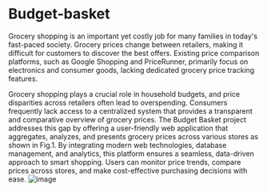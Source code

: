 # Budget-basket
Grocery shopping is an important yet costly job for many families in today's fast-paced society. Grocery prices change between retailers, making it difficult for customers to discover the best offers.
Existing price comparison platforms, such as Google Shopping and PriceRunner, primarily focus on electronics and consumer goods, lacking dedicated grocery price tracking features. 

Grocery shopping plays a crucial role in household budgets, and price disparities across retailers often lead to overspending. Consumers frequently lack access to a centralized system that provides a transparent and comparative overview of grocery prices. The Budget Basket project addresses this gap by offering a user-friendly web application that aggregates, analyzes, and presents grocery prices across various stores as shown in Fig.1. By integrating modern web technologies, database management, and analytics, this platform ensures a seamless, data-driven approach to smart shopping. Users can monitor price trends, compare prices across stores, and make cost-effective purchasing decisions with ease.
![image](https://github.com/user-attachments/assets/2afc654a-e52b-4d07-b45c-dbe3c06f638a)
